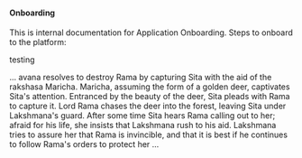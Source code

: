 #### Onboarding

This is internal documentation for Application Onboarding.
Steps to onboard to the platform:

testing

...
avana resolves to destroy Rama by capturing Sita with the aid of the rakshasa Maricha. Maricha, assuming the
          form of a golden deer, captivates Sita's attention. Entranced by the beauty of the deer, Sita pleads with Rama
          to capture it. Lord Rama chases the deer into the forest, leaving Sita under Lakshmana's guard. After some
          time
          Sita hears Rama calling out to her; afraid for his life, she insists that Lakshmana rush to his aid. Lakshmana
          tries to assure her that Rama is invincible, and that it is best if he continues to follow Rama's orders to
          protect her
...

